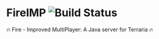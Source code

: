 # FireIMP ![Build Status](https://travis-ci.org/FireIMP-Terraria/FireIMP.svg)
:fire: Fire - Improved MultiPlayer: A Java server for Terraria :fire:
